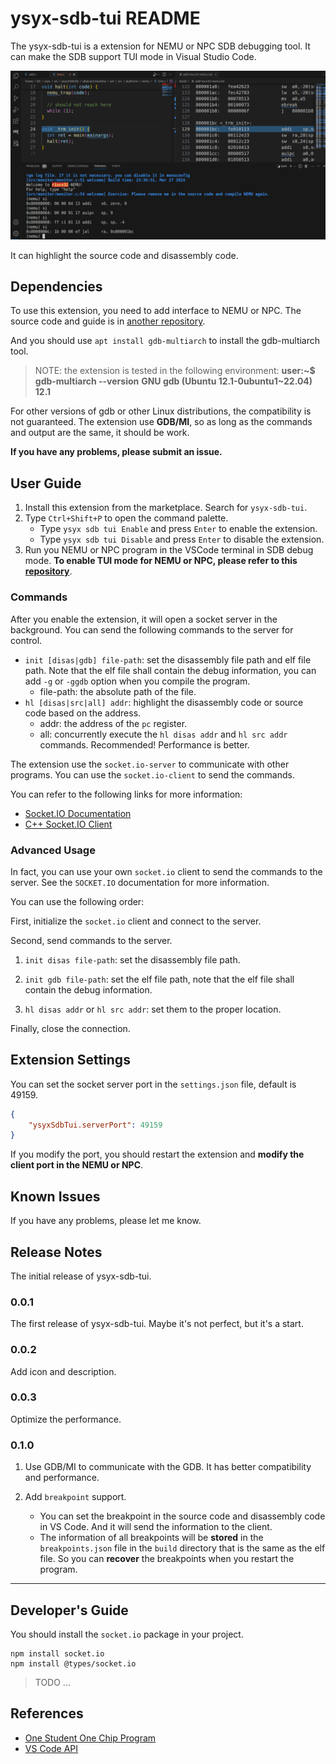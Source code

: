 # ysyx-sdb-tui README

The ysyx-sdb-tui is a extension for NEMU or NPC SDB debugging tool. It can make the SDB support TUI mode in Visual Studio Code.

![ysyx-sdb-tui](image/vscode-sdb-tui.png)

It can highlight the source code and disassembly code.

## Dependencies

To use this extension, you need to add interface to NEMU or NPC. The source code and guide is in [another repository](https://github.com/CSerht/ysyx-sdb-tui-client).

And you should use `apt install gdb-multiarch` to install the gdb-multiarch tool.

> NOTE: the extension is tested in the following environment: 
> **user:~$ gdb-multiarch --version**
> **GNU gdb (Ubuntu 12.1-0ubuntu1~22.04) 12.1**

For other versions of gdb or other Linux distributions, the compatibility is not guaranteed. The extension use **GDB/MI**, so as long as the commands and output are the same, it should be work.

**If you have any problems, please submit an issue.**

## User Guide

1. Install this extension from the marketplace. Search for `ysyx-sdb-tui`.
2. Type `Ctrl+Shift+P` to open the command palette.
    - Type `ysyx sdb tui Enable` and press `Enter` to enable the extension.
    - Type `ysyx sdb tui Disable` and press `Enter` to disable the extension.
3. Run you NEMU or NPC program in the VSCode terminal in SDB debug mode. **To enable TUI mode for NEMU or NPC, please refer to this [repository](https://github.com/CSerht/ysyx-sdb-tui-client)**. 

### Commands

After you enable the extension, it will open a socket server in the background. You can send the following commands to the server for control.

- `init [disas|gdb] file-path`: set the disassembly file path and elf file path. Note that the elf file shall contain the debug information, you can add `-g` or `-ggdb` option when you compile the program.
    - file-path: the absolute path of the file.
- `hl [disas|src|all] addr`: highlight the disassembly code or source code based on the address.
    - addr: the address of the `pc` register.
    - all: concurrently execute the `hl disas addr` and `hl src addr` commands. Recommended! Performance is better.

The extension use the `socket.io-server` to communicate with other programs. You can use the `socket.io-client` to send the commands. 

You can refer to the following links for more information:

* [Socket.IO Documentation](https://socket.io/docs/v4/)
* [C++ Socket.IO Client](https://github.com/socketio/socket.io-client-cpp?tab=readme-ov-file)

### Advanced Usage

In fact, you can use your own `socket.io` client to send the commands to the server. See the `SOCKET.IO` documentation for more information.

You can use the following order:

First, initialize the `socket.io` client and connect to the server.

Second, send commands to the server.

1. `init disas file-path`: set the disassembly file path.

2. `init gdb file-path`: set the elf file path, note that the elf file shall contain the debug information.

3. `hl disas addr` or `hl src addr`: set them to the proper location. 

Finally, close the connection.

## Extension Settings

You can set the socket server port in the `settings.json` file, default is 49159.

```json
{
    "ysyxSdbTui.serverPort": 49159
}
```

If you modify the port, you should restart the extension and **modify the client port in the NEMU or NPC**.

## Known Issues

If you have any problems, please let me know.

## Release Notes

The initial release of ysyx-sdb-tui.

### 0.0.1

The first release of ysyx-sdb-tui. Maybe it's not perfect, but it's a start.

### 0.0.2

Add icon and description.

### 0.0.3

Optimize the performance.

### 0.1.0

1. Use GDB/MI to communicate with the GDB. It has better compatibility and performance.

2. Add `breakpoint` support. 
    - You can set the breakpoint in the source code and disassembly code in VS Code. And it will send the information to the client.
    - The information of all breakpoints will be **stored** in the `breakpoints.json` file in the `build` directory that is the same as the elf file. So you can **recover** the breakpoints when you restart the program.

---

## Developer's Guide

You should install the `socket.io` package in your project.

```
npm install socket.io
npm install @types/socket.io
```
> TODO ...

## References

* [One Student One Chip Program](https://ysyx.oscc.cc/)
* [VS Code API](https://code.visualstudio.com/api/references/vscode-api)